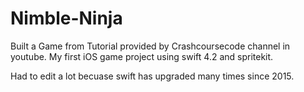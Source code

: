# Nimble-Ninja
Built a Game from Tutorial provided by Crashcoursecode channel in youtube.
My first iOS game project using swift 4.2 and spritekit.


Had to edit a lot becuase swift has upgraded many times since 2015.
